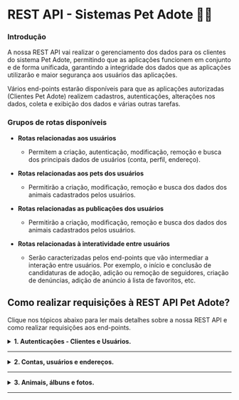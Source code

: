 # REST API - Sistemas Pet Adote 🐶🐱

### Introdução

A nossa REST API vai realizar o gerenciamento dos dados para os clientes do sistema Pet Adote, permitindo que as aplicações funcionem em conjunto e de forma unificada, garantindo a integridade dos dados que as aplicações utilizarão e maior segurança aos usuários das aplicações.

Vários end-points estarão disponíveis para que as aplicações autorizadas (Clientes Pet Adote) realizem cadastros, autenticações, alterações nos dados, coleta e exibição dos dados e várias outras tarefas.

### Grupos de rotas disponíveis
- **Rotas relacionadas aos usuários**
  - Permitem a criação, autenticação, modificação, remoção e busca dos principais dados de usuários (conta, perfil, endereço).
 
 
- **Rotas relacionadas aos pets dos usuários**
  - Permitirão a criação, modificação, remoção e busca dos dados dos animais cadastrados pelos usuários.
 
 
- **Rotas relacionadas as publicações dos usuários**
  - Permitirão a criação, modificação, remoção e busca dos dados dos animais cadastrados pelos usuários.
 
 
- **Rotas relacionadas à interatividade entre usuários**
  - Serão caracterizadas pelos end-points que vão intermediar a interação entre usuários. Por exemplo, o início e conclusão de candidaturas de adoção, adição ou remoção de seguidores, criação de denúncias, adição de anúncio á lista de favoritos, etc.

<span id='comoUsar'></span>
## Como realizar requisições à REST API Pet Adote?
<p>Clique nos tópicos abaixo para ler mais detalhes sobre a nossa REST API e como realizar requisições aos end-points.</p>

<details id='detailsAuth'>
<summary><b>1. Autenticações - Clientes e Usuários.</b></summary>

#### 

Todos os end-points da REST API possuem restrições de acesso, portanto ao realizar uma requisição, o cliente (aplicação) deverá apresentar seu **_Access Token_** (um JWT - _JSON WEB TOKEN_ assinado pela REST API) nos cabeçalhos da requisição. O Access Token é atribuído à aplicação pela REST API acompanhando de um Refresh Token durante o processo de autenticação do requisitante no seu respectivo end-point de autenticação.

- **Access Tokens** - São JWTs de curta duração que devem ser apresentados pela aplicação ao realizar requisições aos end-points da REST API.
- **Refresh Tokens** - São JWTs de longa duração que devem ser armazenados em segurança pela aplicação e serão utilizados para renovar Access Tokens expirados.

Com esses Tokens a REST API poderá identificar vários detalhes sobre o requisitante para permitir ou negar acesso aos end-points.

Vejamos abaixo como uma aplicação deverá se autenticar para receber o **Access Token** e o **Refresh Token** e finalmente poder utilizar os end-points da REST API dos sistemas Pet Adote.

<span id='authClientes'></span>
## 1.1 - Autenticando clientes na REST API
 
> **GET:** http://rest-petadote.ddns.net/autenticacoes/apis/login/?cliente=SeuCódigoCliente&senha=SuaSenhaComoCliente

- Observe que o parâmetro **"cliente"** e **"senha"** recebem, respectivamente, o código e senha da aplicação registrada. Se as credenciais apresentadas forem válidas, a resposta será um JSON contendo { mensagem, client_accessToken, client_refreshToken }

- Nesse ponto a aplicação se autenticou e poderá adicionar o Access Token recebido ao cabeçalho das requisições.

> **Request Headers** = { Authorization: Bearer SeuAccessTokenVaiAqui }

<small><b>Observação:</b> No momento, apenas aplicações Pet Adote cadastradas por nós podem se autenticar, para isso é necessário que a aplicação utilize os end-points dos tópicos explorados a seguir.</small>

**Porém o que acontece quando o Access Token expira?**

> A aplicação deverá renovar o Access Token utilizando o Refresh Token recebido.

#### 1.1.1 - Utilizando o Refresh Token para renovar o Access Token

> **POST:** http://rest-petadote.ddns.net/autenticacoes/apis/refresh

```javascript
request.body = { 
    refreshToken: 'refreshTokenDaSuaAplicacao'
};
```

- Por questões de segurança o Access Token possui um curto tempo de vida, portanto sua renovação é necessária.

- A resposta será um par de Access e Refresh Tokens renovados, a aplicação novamente poderá utilizar o Access Token para continuar a fazer requisições.

- Note que o Refresh Token antigo da aplicação será invalidado pela REST API, uma vez que a REST API substitui o Refresh Token vínculado à antiga autenticação do cliente pelo Refresh Token mais atual.

#### 1.1.2 - Encerrando o Refresh Token da aplicação de forma segura

> **DELETE:** http://rest-petadote.ddns.net/autenticacoes/apis/logout

```javascript
request.body = { 
    refreshToken: 'refreshTokenDaSuaAplicacao'
};
```

- Em algum momento, um cliente pode desejar expirar seu Refresh Token mais cedo do que o tempo de expiração estabelecido para ele, uma vez que se trata de um Token com longo tempo de vida. Ao utilizar esse end-point e entregar o refreshToken no corpo da requisição, a aplicação poderá encerrar o Refresh Token até a próxima autenticação da aplicação na REST API.


<span id='authUsuarios'></span>
## 1.2 - Autenticando usuários das aplicações na REST API

> **POST:** http://rest-petadote.ddns.net/autenticacoes/usuarios/login

```javascript
request.body = { 
    email: 'emailDoUsuario',
    senha: 'senhaDoUsuario'
};
```

- Para autenticar usuários cadastrados, a aplicação deverá apresentar o Token de Acesso da aplicação para requisitar a autenticação do usuário no end-point da REST API. Assim, saberemos por meio de qual aplicação o usuário está se autenticando.

- Ao autenticar o usuário, a aplicação receberá um novo par de Access e Refresh Tokens, que deverão ser utilizados para realizar requisições em nome do usuário. A resposta será um JSON contendo { mensagem, cod_usuario, user_accessToken, user_refreshToken }

- Nesse ponto o usuário da aplicação se autenticou e a aplicação poderá adicionar o Access Token do usuário recebido ao cabeçalho das requisições.

> **Request Headers** = { Authorization: Bearer AccessTokenDoUsuarioVaiAqui }

- Se a aplicação apresentar os Tokens de Acesso do usuário ao realizar uma requisição, a REST API apresentará dados relativos ao nível de acesso daquele usuário. Por exemplo, se o usuário for um administrador, poderá utilizar interfaces mais avançadas, se for um usuário comum, poderá acessar dados relativos à usuários comuns.

#### 1.2.1 - Utilizando o Refresh Token para renovar o Access Token do usuário

> **POST:** http://rest-petadote.ddns.net/autenticacoes/usuarios/refresh

```javascript
request.body = { 
    refreshToken: 'refreshTokenDoSeuUsuario'
};
```

- O motivo para renovar o Access Token do usuário é o mesmo da aplicação, será necessário apresentar um Token válido para realizar novas requisições e o Access Token possui um tempo de vida curto.

#### 1.2.2 - Desconectando o usuário da sua aplicação de forma segura

> **DELETE:** http://rest-petadote.ddns.net/autenticacoes/usuarios/logout

```javascript
request.body = { 
    refreshToken: 'refreshTokenDoSeuUsuario'
};
```

- Usuários podem desejar encerrar suas sessões manualmente nas aplicações, para realizar isso devemos invalidar o Refresh Token desse usuário, não permitindo que ele seja utilizado para requisitar novos Access Tokens até a próxima autenticação do usuário e essa é a finalidade desse end-point.

## 

[Voltar ao início](#comoUsar)
</details>

---
<details id='detailsUsuarios'>
<summary><b>2. Contas, usuários e endereços.</b></summary>

## 2.1 - Cadastrando novos usuários

- Para criar a conta de um novo usuário, a REST API precisa receber uma requisição com o método http **POST** contendo o seguinte conteúdo no corpo da requisição (as chaves devem ser as mesmas do exemplo abaixo).

-  A autenticidade dos campos será verificada pela REST API que responderá de acordo conforme as verificações.

- Quando o cadastro do usuário for concluído, duas coisas acontecerão.
  - O usuário receberá no e-mail informado, um Token de Ativação válido por 15 minutos para que ele ative sua conta na aplicação.
  - A aplicação receberá uma mensagem de sucesso contendo o "cod_usuario", que permitirá que ela faça algumas solicitações com as permissões da aplicação sobre os dados do usuário, como por exemplo, enviar outra requisição para adicionar o avatar do usuário ou a imagem de background do perfil do usuário.

> **POST:** http://rest-petadote.ddns.net/contas/

```javascript
request.body = { 
    email: 'email.usuario@dominio.com',
    senha: 'Senha123',
    confirma_senha: 'Senha123',
    
    primeiro_nome: 'Testêncio',
    sobrenome: 'Testeiro',
    data_nascimento: '13/09/2000',
    cpf: '123.456.789-12',	// A REST API normaliza variações como 12345678912.
    telefone: '(01) 91234-4321',	// Aceita variações.
    descricao: 'Quero encontrar um pet legal!',
    
    cep: '12345-678',	// Aceita variações.
    logradouro: 'Rua exemplo',
    bairro: 'Bairro exemplo',
    cidade: 'Cidade exemplo',
    estado: 'Estado exemplo'
};
```

#### 2.1.1 - Atualizando dados do usuário cadastrado 

- **Alterando a senha da Conta do usuário.**

> **PATCH**: http://rest-petadote.ddns.net/contas/codigoDoUsuario
> 
> **Exemplo**: http://rest-petadote.ddns.net/contas/1

```javascript
request.body = { 
    senha: 'Senha123',
    confirma_senha: 'Senha123'
};
```

## 

- **Alterando os dados de perfil do usuário.**
  - Aqui devemos nos atentar ao tipo de requisição que é realizada:
    - **Alterações nos campos de texto** — (nome, sobrenome, data_nascimento, etc) podem ser enviadas de várias formas diferentes contanto que cheguem com "chave : valor", por exemplo com encoding **"x-www-form-urlencoded"** ou **"raw"**.
    - **Alterações nos arquivos** — (imagens, por exemplo) devem ser enviados com o encoding **"multipart/form-data"** e contendo apenas os campos dos exemplos abaixo.
    

> **PATCH**: http://rest-petadote.ddns.net/usuarios/codigoDoUsuario
> 
> **Exemplo**: http://rest-petadote.ddns.net/usuarios/1

```javascript
// Campos para campos de texto...
request.body = { 
    primeiro_nome: 'Testêncio',
    sobrenome: 'Testeiro',
    data_nascimento: '13/09/2000',
    cpf: '123.456.789-12',
    telefone: '(01) 91234-4321',
    descricao: 'Quero encontrar um pet legal!',
    
    qtd_seguidores: '0',	// 1 para incrementar, ou -1 para decrementar.
    qtd_seguidos: '0',		// 1 ou -1.
    qtd_denuncias: '0',		// 1 ou -1.
    
    esta_ativo: '0',	// Apenas o usuário poderá ativar a conta mudando esse valor para 1.
    
    e_admin: '0'	// 1 para ativar o usuário como administrador.
};
```
```javascript
// Campos para arquivos (imagens)...
request.multipart/form-data = { 
    foto_usuario: 'ArquivoDaFotoDoUsuario01.jpg',
    banner_usuario: 'ArquivoDoBannerDoUsuario01.png'	// Será convertido para jpeg.
};
```

- Voltando a foto ou o banner do usuário ao padrão.

> **PATCH**: http://rest-petadote.ddns.net/usuarios/codigoDoUsuario?setDefault=avatar
> 
> ou
> 
> **PATCH**: http://rest-petadote.ddns.net/usuarios/codigoDoUsuario?setDefault=banner

## 

- **Alterando os dados de endereço do usuário.**

> **PATCH**: http://rest-petadote.ddns.net/enderecos/codigoDoUsuario
> 
> **Exemplo**: http://rest-petadote.ddns.net/enderecos/1

```javascript
request.body = { 
    cep: '12345-678',
    logradouro: 'Rua exemplo',
    bairro: 'Bairro exemplo',
    cidade: 'Cidade exemplo',
    estado: 'Estado exemplo'
};
```

## 

#### 2.1.2 - Permitindo que o usuário ative sua conta.

- O processo de ativação da conta do usuário ocorre da seguinte maneira.
  -  O usuário realiza o cadastro ou a autenticação na aplicação.
  -  A aplicação informa que ele ainda não ativou sua conta e pergunta se o usuário deseja ativar. Se sim, o usuário receberá um e-mail contendo um Token de Ativação e uma interface pedirá a entrada desse Token de Ativação.
  -  A aplicação passa o Token informado para a REST API em uma requisição PATCH, se o Token for válido, a conta do usuário será ativada.
  -  A aplicação agora deverá fazer o Log-out desse usuário e requisitar que ele autentique-se novamente, pois somente no próximo Log-in a conta estará de fato ativada.

> **PATCH**: http://rest-petadote.ddns.net/contas/ativacao/TokenDeAtivacao
> 
> **Exemplo**: http://rest-petadote.ddns.net/contas/ativacao/123t0K3n

```javascript
// Se a aplicação permitir a ativação logo após o cadastro do usuário, passe no corpo da requisição o código do usuário recebido como resposta no fim do cadastro.
// Caso a ativação acontecer após a autenticação do usuário, apenas será necessário passar o Token diretamente ao end-point, uma vez que o cabeçalho da requisição deverá conter o Access Token do usuário.

request.body = {
    codUsuario: 'códigoDoUsuarioRecebidoComoRespostaNaConclusãoDoCadastro'
};
```

## 

#### 2.1.3 - Reenviando o Token de Ativação.

- O Token de Ativação possui um tempo de vida de 15 minutos. Portanto é possível que o usuário não ative a sua conta a tempo após receber o e-mail inicial contendo o Token de Ativação. Para requisitar um novo Token de Ativação, o usuário deve estar autenticado na aplicação (As requisições à REST API devem conter no cabeçalho, o Access Token da autenticação do usuário).

> **POST**: http://rest-petadote.ddns.net/contas/ativacao/reenvio/CodigoDoUsuario
> 
> **Exemplo**: http://rest-petadote.ddns.net/contas/ativacao/reenvio/1

- A aplicação poderá obter o código do usuário do próprio Token de Acesso do usuário autenticado. Se o usuário autenticado e o parâmetro "CódigoDoUsuario" não estiverem de acordo, a REST API não realizará o envio do e-mail, e informará o motivo do erro à aplicação.


## 2.2 - Recuperando a senha da conta do usuário

- É comum que usuários esqueçam as senhas de acesso de suas contas. O processo ocorre da seguinte maneira.
  - Um usuário ao autenticar-se identifica que esqueceu sua senha. Ele então vai até a interface de recuperação de senha na aplicação e informa seu e-mail.
  - A aplicação realiza a requisição ao end-point que vai gerar e enviar via e-mail o Token de Recuperação para o usuário e então aguardará que o usuário autorize a redefinição da senha ao digitar o Token recebido.
  - Ao digitar um Token válido, a aplicação envia o Token de Recuperação informado pelo usuário no corpo da requisição para o end-point de Redefinição da senha do usuário.
  - Nesse momento, a REST API vai realizar todo o processo de criação/criptografia/redefinição/envio da senha provisória ao e-mail do usuário.
  - Ao receber a senha provisória, o usuário poderá acessar sua conta novamente.

- **Envio do Token de Recuperação, que permitirá que o usuário autorize a redefinição da senha.**


> **POST**: http://rest-petadote.ddns.net/contas/recuperacao

```javascript
request.body = {
    email: 'email.usuario@dominio.com'
}
```

- **End-point para a redefinir e entregar a senha provisória ao usuário.**

> **PATCH**: http://rest-petadote.ddns.net/contas/recuperacao

```javascript
request.body = {
    email: 'email.usuario@dominio.com',
    tokenRecuperacao: '123t0K3n'
}
```

## 2.3 - Acessando dados sobre contas, usuários e endereços

Os dados exibidos dependerão do nível de acesso do requisitante.

Por exemplo: Clientes "Pet Adote" visualizarão dados mais completos, necessários ao negócio das aplicações "Pet Adote";

Enquanto isso, clientes "Comuns" visualizarão apenas dados quantificadores (Quantas contas estão cadastradas, quantos pets de tal espécie estão cadastrados, etc.);

E os usuários autenticados por meio de aplicações Pet Adote acessarão apenas dados relativos à eles mesmo ou dados públicos, não podendo por exemplo, visualizar os dados de perfil de um usuário que tenha adicionado o usuário requerente à sua lista de usuários bloqueados.

#### 2.3.1 - Acessando dados sobre as contas cadastradas.

A REST API fornece 3 meios de busca de informações sobre contas cadastradas, é importante ressaltar que as buscas não exibem dados sensíveis dos usuários (como senhas).

- **Lista de todas as contas registradas no sistema.**

> **GET**: http://rest-petadote.ddns.net/contas/

- **Exibe dados sobre a conta de um usuário específico quando a aplicação sabe os código do usuário.**

> **GET**: http://rest-petadote.ddns.net/contas/?codUsuario=1

- **Exibe dados sobre a conta de um usuário específico quando a aplicação sabe o tipo de cadastro e o chave da conta.**

> **GET**: http://rest-petadote.ddns.net/contas/?tipoCadastro=local&chaveConta=email.usuario@dominio.com

## 

#### 2.3.2 - Acessando dados sobre os dados de perfil do usuário.

Temos 2 meios de busca de dados de perfil dos usuários.

- **Lista de todas os perfis de usuários registrados no sistema**.

> **GET**: http://rest-petadote.ddns.net/usuarios/

- **Exibe dados sobre o perfil de um usuário específico**.

> **GET**: http://rest-petadote.ddns.net/usuarios/CodigoDoUsuario
>
> **Exemplo**: http://rest-petadote.ddns.net/usuarios/1

## 

#### 2.3.3 - Acessando dados sobre os endereços cadastrados.

Temos 3 meios de busca dos endereços cadastrados. Os end-points refletem o fato de que os endereços pertencem aos usuários.

- **Lista todos os endereços cadastrados**.

> **GET**: http://rest-petadote.ddns.net/usuarios/enderecos/

- **Exibe o endereço que está vínculado à um usuário, caso a aplicação saiba o código do usuário**.

> **GET**: http://rest-petadote.ddns.net/usuarios/enderecos/?codUsuario=1

- **Exibe o endereço a partir do código de endereço**.

> **GET**: http://rest-petadote.ddns.net/usuarios/enderecos/?codEndereco=1

## 2.4 - Lista de Códigos de Possíveis Erros

<details>
<summary>Clique aqui para ver a lista de Error Codes</summary>

- ACCESS_TO_RESOURCE_NOT_ALLOWED (401)

- INTERNAL_SERVER_API_ERROR (500)
- INTERNAL_SERVER_ERROR (500)
- INTERNAL_SERVER_MODULE_ERROR (500)

- RESOURCE_NOT_FOUND (404)

- ACCESS_NOT_ALLOWED (401)
- EXPIRED_AUTH (401)

- BAD_REQUEST (400)

- INVALID_INPUT (400)

- INVALID_PARAM (400)

- INVALID_REQUEST_QUERY (400)

- INVALID_REQUEST_FIELDS (400)

- INVALID_EMAIL_LENGTH (400)
- INVALID_EMAIL_INPUT (400)
- EMAIL_ALREADY_TAKEN (409)

- INVALID_PASSWORD_LENGTH (400)
- PASSWORD_WITHOUT_NUMBER (400)
- PASSWORD_WITHOUT_UPPERCASE_LETTER (400)
- PASSWORD_WITHOUT_LOWERCASE_LETTERS (400)
- INVALID_PASSWORD_CONFIRMATION (400)

- INVALID_PRIMEIRO_NOME_LENGTH (400)
- INVALID_PRIMEIRO_NOME_INPUT (400)

- INVALID_SOBRENOME_LENGTH (400)
- INVALID_SOBRENOME_INPUT (400)
		
- INVALID_DATA_NASCIMENTO_LENGTH (400)
- INVALID_DATA_NASCIMENTO_INPUT (400)
- INVALID_DATA_NASCIMENTO_FOR_LEAP_YEAR (400)
- INVALID_DATA_NASCIMENTO_FOR_COMMON_YEAR (400)

- FORBIDDEN_USER_AGE (403)

- INVALID_CPF_INPUT (400)
- CPF_DIGITS_ARE_REPEATING (400)
- CPF_ALREADY_TAKEN (409)
- INVALID_CPF (400)

- INVALID_TELEFONE_INPUT (400)
- TELEFONE_DIGITS_ARE_REPEATING (400)
- INVALID_TELEFONE_DDD (400)

- INVALID_CEP_INPUT (400)
- CEP_NOT_FOUND (400)

- INVALID_LOGRADOURO_LENGTH (400)

- INVALID_BAIRRO_LENGTH (400)

- INVALID_CIDADE_LENGTH (400)

- CIDADE_DONT_BELONG_TO_CEP (400)

- INVALID_ESTADO_LENGTH (400)
- ESTADO_DONT_BELONG_TO_CEP (400)

- INVALID_DESCRICAO_LENGTH (400)

- INVALID_REQUEST_CONTENT (400)

- TOKEN_NOT_FOUND (404)

- USER_HAS_ACTIVE_TOKEN (403)
</details>

## 

[Voltar ao início](#comoUsar)
</details>

---

<details id='detailsAnimais'>
<summary><b>3. Animais, álbuns e fotos.</b></summary>

## 3.1 - Cadastrando novos animais.

- Para cadastrar novos animais, a REST API precisa receber uma requisição com o método http **POST** contendo o seguinte conteúdo no corpo da requisição (as chaves devem ser as mesmas dos exemplos abaixo).

- **Atenção**: O cadastro de animais só pode ser feito por usuários de aplicações Pet Adote.

> **POST:** http://rest-petadote.ddns.net/usuarios/animais/

```javascript
request.body = {
	nome: 'Tom',
    data_nascimento: '2021-04-18',
    especie: 'Gato',	// Aceita: "Gato", "Cão", "Outros".
    raca: 'Comum',		// A raça é irrestrita, o usuário que define.
    genero: 'M',		// Aceita: "M", "F".
    porte: 'M',			// Aceita: "P", "M", "G".
    esta_castrado: '1',	// Aceita: "1", "0".
    esta_vacinado: '1', // Aceita: "1", "0".
    detalhes_comportamento: 'O Tom é um pouco bagunceiro, mas só quando está brincando.',
    detalhes_saude: 'Sempre teve boa saúde.',
    historia: 'Meu vizinho deixou o Tom comigo porque estava se mudando e não podia levá-lo pra nova casa, mas eu não tenho tempo para dar atenção pra ele, preciso que alguém adote o Tom e cuide bem dele.'
}
```

- Quando um animal é cadastrado, ele imediatamente recebe um Álbum para adição de fotos no futuro.


- Se a aplicação deseja alterar a foto de exibição do animal, poderá utilizar o _"cod_animal"_ recebido na resposta da requisição para fazer a alteração. A nova foto de exibição será adicionada ao álbum do animal automáticamente.

##

#### 3.1.1 - Atualizando dados do animal cadastrado

- **Alterando os dados comuns do animal.**
  - Aqui devemos nos atentar ao tipo de requisição que é realizada:
    - **Alterações nos campos de texto** - Podem ser enviadas de várias formas diferentes contanto que cheguem no formato "Chave : Valor". Por exemplo, utilizando o encoding **"x-www-form-urlencoded"** ou **"raw"**.
    - **Alterações nos arquivos (imagens)** - Arquivos devem ser enviados um a um, com o encoding **"multipart/form-data"**.

- Os dados do animal podem ser alterados por administradores caso necessário.

- Abaixo temos a lista de campos que devem ser utilizados em cada tipo de requisição de alteração, observe que não é necessário enviar todos os campos de uma só vez, é possível por exemplo alterar só o nome do animal. Entretanto é necessário separar requisições entre campos comuns e campos de arquivos, já que usam encodings diferentes.

> **PATCH**: http://rest-petadote.ddns.net/usuarios/animais/codigoDoAnimal
>
> **Exemplo**: http://rest-petadote.ddns.net/usuarios/animais/1

```javascript
// Campos comuns.
request.body = {
	nome: '',
    foto: '',		// Aceita apenas UID de fotos que estão no álbum do animal.
    data_nascimento: '',
    especie: '',	// Aceita: "Gato", "Cão", "Outros".
    raca: '',		// A raça é irrestrita, o usuário que define.
    genero: '',		// Aceita: "M", "F".
    porte: '',			// Aceita: "P", "M", "G".
    esta_castrado: '',	// Aceita: "1", "0".
    esta_vacinado: '', 	// Aceita: "1", "0".
    detalhes_comportamento: '',
    detalhes_saude: '',
    historia: ''
}
```

```javascript
// Campos para arquivos.
request.multipart/form-data = {
    foto: 'ArquivoDaFotoDoAnimal.jpeg'
}
```

- **Para retornar a foto de exibição do animal para o padrão faça a seguinte chamada.**

> **PATCH**: http://rest-petadote.ddns.net/usuarios/animais/codigoDoAnimal?setDefault=foto
>
> **Exemplo**: http://rest-petadote.ddns.net/usuarios/animais/1?setDefault=foto

## 3.1.2 - Acessando dados sobre Animais.

Temos 4 meios de acessar dados sobre os animais cadastrados.

- **Lista de todos os animais cadastrados.**
> **GET**: http://rest-petadote.ddns.net/usuarios/animais/

- **Lista de todos os animais cadastrados de usuários ativos.**
> **GET**: http://rest-petadote.ddns.net/usuarios/animais/?getAllActive=1

- **Lista de todos os animais cadastrados de usuários inativos.**
> **GET**: http://rest-petadote.ddns.net/usuarios/animais/?getAllActive=0

- **Lista de todos os animais cadastrados de um usuário específico.**
> **GET**: http://rest-petadote.ddns.net/usuarios/animais/?getAllFromUser=codigoUsuarioAqui

- **Exibe os dados de um animal específico.**
> **GET**: http://rest-petadote.ddns.net/usuarios/animais/?getOne=codigoAnimalAqui

- **Paginação**: Todos os meios de acesso a listagem de dados acima permitem que os clientes declarem limites para a listagem, por exemplo, se você deseja visualizar apenas 5 animais por requisição na lista de todos os animais cadastrados, forme sua query string da seguinte maneira:

> **GET**: http://rest-petadote.ddns.net/usuarios/animais/?page=1&limit=5

- **"page"** declara a página atual; **"limit"** declara o limite de dados que serão exibidos.

## 3.2 - Acessando dados sobre os Álbuns dos animais.

Durante o cadastro do animal, um álbum é criado para que o usuário possa adicionar novas fotos do animal. Por enquanto apenas esse álbum pode ser utilizado.

Os álbuns criados pelo sistema não podem ser alterados.

Temos 4 maneiras de acessar os dados dos álbuns.

- **Lista de todos os Álbuns de animais cadastrados.**
> **GET**: http://rest-petadote.ddns.net/usuarios/animais/albuns/

- **Lista de todos os Álbuns de animais cadastrados de usuários ativos.**
> **GET**: http://rest-petadote.ddns.net/usuarios/animais/albuns/?getAllActive=1

- **Lista de todos os Álbuns de animais cadastrados de usuários inativos.**
> **GET**: http://rest-petadote.ddns.net/usuarios/animais/albuns/?getAllActive=0

- **Lista de todos os Álbuns de um animal específico.**
> **GET**: http://rest-petadote.ddns.net/usuarios/animais/albuns/?getAllFromAnimal=codigoAnimalAqui

- **Exibe os dados de um Álbum específico.**
> **GET**: http://rest-petadote.ddns.net/usuarios/animais/albuns/?getOne=codigoDoAlbumAqui

- **O sistema de paginação mencionado no tópico (3.1.2) também funciona aqui.**

## 3.3 - Adicionando fotos ao álbum do animal.

- Para cadastrar novas fotos ao álbum de um animal, a REST API precisa receber uma requisição com o método http **POST** contendo o seguinte conteúdo no corpo da requisição (as chaves devem ser as mesmas dos exemplos abaixo).

- **Atenção**: É necessário que o requisitante seja o dono do animal para cadastrar novas fotos no álbum do animal. Além disso, como estaremos lidando com arquivos (imagens), o encoding utilizado para enviar essa requisição deve ser **multipart/form-data**.

> **POST:** http://rest-petadote.ddns.net/usuarios/animais/

```javascript
request.multipart/form-data = {
	foto: 'ArquivoDaFotoDoAnimal.jpeg'
}
```

##

#### 3.3.1 - Alterando os dados da foto.

- Uma vez que a foto foi enviada com sucesso, podemos utilizar seu UID para alterar os dados da foto, como o nome ("Nome" é diferente de UID, ok?) dela, a descrição, e o estado de ativação dela (O usuário poderá apenas desativar fotos - Isso significa que ele "deletou" a foto).


- Vejamos abaixo como realizar a chamada de alteração dos dados da foto, lembre-se que o nome dos campos devem ser iguais ao enviar os dados na requisição.


- **Atenção**: O requisitante deve ser o dono do recurso (Ou seja, o dono do animal que possui a foto em seus álbuns).

> **PATCH:** http://rest-petadote.ddns.net/usuarios/animais/uidDaFotoDoAnimal.jpeg

```javascript
request.body = {
	nome: '',
    descricao: '',
    ativo: ''			// Aceita apenas: '0' - Administradores podem ativá-la novamente caso necessário.
}
```

## 3.3.2 - Acessando dados sobre as fotos dos animais.

Existem 10 formas de acessar dados sobre as fotos dos animais, sendo que 3 dessas formas são dedicadas à usuários comuns (Que não são administradores).

- **01. Lista de todas as fotos dos álbuns dos animais. (Apps/Admins)**
> **GET**: http://rest-petadote.ddns.net/usuarios/animais/albuns/fotos/

- **02. Lista de todas as fotos ativas dos álbuns dos animais. (Apps/Admins)**
> **GET**: http://rest-petadote.ddns.net/usuarios/animais/albuns/fotos/?getAllActive=1

- **03. Lista de todas as fotos inativas dos álbuns dos animais. (Apps/Admins)**
> **GET**: http://rest-petadote.ddns.net/usuarios/animais/albuns/fotos/?getAllActive=0

- **04. Lista de todas as fotos ativas dos álbuns dos animais cujo dono está ativo. (Apps/Admins/Usuários)**
> **GET**: http://rest-petadote.ddns.net/usuarios/animais/albuns/fotos/?getAllActive=1&activeOwner=1

- **05. Lista de todas as fotos inativas dos álbuns dos animais cujo dono está ativo. (Apps/Admins)**
> **GET**: http://rest-petadote.ddns.net/usuarios/animais/albuns/fotos/?getAllActive=0&activeOwner=1

- **06. Lista de todas as fotos ativas dos álbuns dos animais cujo dono está inativo. (Apps/Admins)**
> **GET**: http://rest-petadote.ddns.net/usuarios/animais/albuns/fotos/?getAllActive=1&activeOwner=0

- **07. Lista de todas as fotos inativas dos álbuns dos animais cujo dono está inativo. (Apps/Admins)**
> **GET**: http://rest-petadote.ddns.net/usuarios/animais/albuns/fotos/?getAllActive=0&activeOwner=0

- **08. Lista de todas as fotos ativas de um álbum específico. (Apps/Admins/Usuários)**
> **GET**: http://rest-petadote.ddns.net/usuarios/animais/albuns/fotos/?getAllActiveFromAlbum=codigoAlbumAqui

- **09. Lista de todas as fotos inativas de um álbum específico. (Apps/Admins)**
> **GET**: http://rest-petadote.ddns.net/usuarios/animais/albuns/fotos/?getAllNotActiveFromAlbum=codigoAlbumAqui

- **10. Exibe os dados de uma foto específica. (Apps/Admins/Usuários)**
> **GET**: http://rest-petadote.ddns.net/usuarios/animais/albuns/fotos/?getOne=uidDaFotoAqui.jpeg

- **O sistema de paginação funciona em todas as chamadas citadas acima.**

## 3.4 - Lista de Códigos de Possíveis Erros

<details>
<summary>Clique aqui para ver a lista de Error Codes</summary>

- ACCESS_TO_RESOURCE_NOT_ALLOWED (401)
- INVALID_REQUEST_QUERY (400)
- BAD_REQUEST (400)
- RESOURCE_NOT_FOUND (404)
- INTERNAL_SERVER_ERROR (500)
- INTERNAL_SERVER_MODULE_ERROR (500)
- INVALID_REQUEST_FIELDS (400)
- INVALID_REQUEST_CONTENT (400)
- FILE_SIZE_TOO_LARGE (413)
- INVALID_FILE_MIME (406)
- LIMIT_FILE_COUNT (400)
- LIMIT_FILE_SIZE (413)
- LIMIT_UNEXPECTED_FILE (400)
- LIMIT_FIELD_COUNT (400)
- INVALID_FILE_INPUT (400)
- INVALID_INPUT_NOME (400)
- INVALID_LENGTH_NOME (400)
- INVALID_INPUT_FOTO (400)
- INVALID_SELECTION_FOTO (400)
- INVALID_LENGTH_DATA_NASCIMENTO (400)
- INVALID_INPUT_DATA_NASCIMENTO (400)
- INVALID_DATA_NASCIMENTO_FOR_LEAP_YEAR (400)
- INVALID_DATA_NASCIMENTO_FOR_COMMON_YEAR (400)
- INVALID_INPUT_ESPECIE (400)
- INVALID_INPUT_RACA (400)
- INVALID_LENGTH_RACA (400)
- INVALID_INPUT_GENERO (400)
- INVALID_INPUT_PORTE (400)
- INVALID_INPUT_ESTA_CASTRADO (400)
- INVALID_INPUT_ESTA_VACINADO (400)
- INVALID_LENGTH_DETALHES_COMPORTAMENTO (400)
- INVALID_LENGTH_DETALHES_SAUDE (400)
- INVALID_LENGTH_HISTORIA (400)
- INVALID_LENGTH_DESCRICAO (400)
- INVALID_INPUT_ATIVO (400)

</details>

## 

[Voltar ao início](#comoUsar)

</details>

---